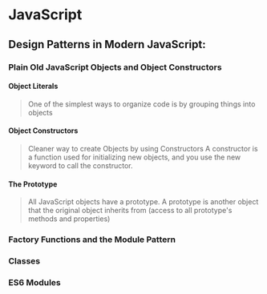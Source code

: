 # JavaScript
## Design Patterns in Modern JavaScript:
### Plain Old JavaScript Objects and Object Constructors

#### Object Literals
> One of the simplest ways to organize code is by grouping things into objects
#### Object Constructors
> Cleaner way to create Objects by using Constructors
A constructor is a function used for initializing new objects, and you use the new keyword to call the constructor.
#### The Prototype
> All JavaScript objects have a prototype. A prototype is another object that the original object inherits from (access to all prototype's methods and properties)

### Factory Functions and the Module Pattern
### Classes
### ES6 Modules
